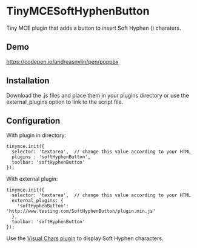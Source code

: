 # TinyMCESoftHyphenButton
 Tiny MCE plugin that adds a button to insert Soft Hyphen (&shy;) charaters.
 
## Demo
https://codepen.io/andreasnylin/pen/poppbx

## Installation
Download the .js files and place them in your plugins directory or use the external_plugins option to link to the script file.

## Configuration

With plugin in directory:

```
tinymce.init({
  selector: 'textarea',  // change this value according to your HTML
  plugins : 'softHyphenButton',
  toolbar: 'softHyphenButton'
});
```

With external plugin:

```
tinymce.init({
  selector: 'textarea',  // change this value according to your HTML
  external_plugins: {
    'softHyphenButton': 'http://www.testing.com/SoftHyphenButton/plugin.min.js'
  },
  toolbar: 'softHyphenButton'
});
```

Use the [Visual Chars plugin](https://www.tiny.cloud/docs/plugins/opensource/visualchars/) to display Soft Hyphen characters.
